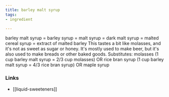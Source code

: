 ```yaml
---
title: barley malt syrup
tags:
- ingredient

---
```

barley malt syrup = barley syrup = malt syrup = dark malt syrup = malted cereal syrup = extract of malted barley This tastes a bit like molasses, and it's not as sweet as sugar or honey. It's mostly used to make beer, but it's also used to make breads or other baked goods. Substitutes: molasses (1 cup barley malt syrup = 2/3 cup molasses) OR rice bran syrup (1 cup barley malt syrup = 4/3 rice bran syrup) OR maple syrup

### Links

* [[liquid-sweeteners]]
